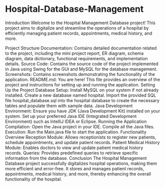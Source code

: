# Hospital-Database-Management

Introduction
Welcome to the Hospital Management Database project! This project aims to digitalize and streamline the operations of a hospital by efficiently managing patient records, appointments, medical history, and more.

Project Structure
Documentation: Contains detailed documentation related to the project, including the mini project report, ER diagram, schema diagram, data dictionary, functional requirements, and implementation details.
Source Code: Contains the source code of the project implemented in Java using Swing for the GUI and MySQL for the database management.
Screenshots: Contains screenshots demonstrating the functionality of the application.
README.md: You are here! This file provides an overview of the project and instructions for setting up and running the application.
Setting Up the Project
Database Setup:
Install MySQL on your system if not already installed.
Create a new database named hospital.
Import the provided SQL file hospital_database.sql into the hospital database to create the necessary tables and populate them with sample data.
Java Development Environment:
Ensure you have JDK (Java Development Kit) installed on your system.
Set up your preferred Java IDE (Integrated Development Environment) such as IntelliJ IDEA or Eclipse.
Running the Application
Compilation:
Open the Java project in your IDE.
Compile all the Java files.
Execution:
Run the Main.java file to start the application.
Functionality Overview
Reception Module: Allows receptionists to register new patients, schedule appointments, and update patient records.
Patient Medical History Module: Enables doctors to view and update patient medical history records.
Queries: Provides predefined queries to retrieve specific information from the database.
Conclusion
The Hospital Management Database project successfully digitalizes hospital operations, making them more efficient and error-free. It stores and manages patient records, appointments, medical history, and more, thereby enhancing the overall functionality of the hospital.

